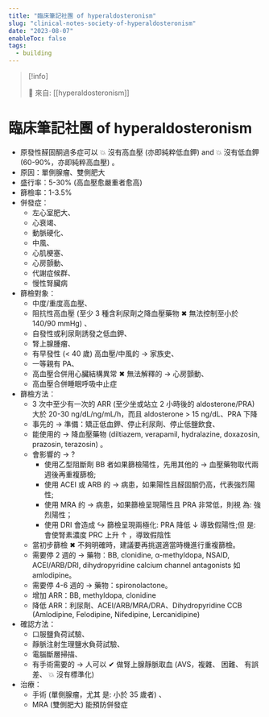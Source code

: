 ```yaml
---
title: "臨床筆記社團 of hyperaldosteronism"
slug: "clinical-notes-society-of-hyperaldosteronism"
date: "2023-08-07"
enableToc: false
tags:
  - building
---
```


> [!info]
>
> 🌱 來自: [[hyperaldosteronism]]

# 臨床筆記社團 of hyperaldosteronism

- 原發性醛固酮過多症可以 💥 沒有高血壓 (亦即純粹低血鉀) and 💥 沒有低血鉀 (60-90%，亦即純粹高血壓) 。
- 原因：單側腺瘤、雙側肥大
- 盛行率：5-30% (高血壓愈嚴重者愈高)
- 篩檢率：1-3.5%
- 併發症：
  - 左心室肥大、
  - 心衰竭、
  - 動脈硬化、
  - 中風、
  - 心肌梗塞、
  - 心房顫動、
  - 代謝症候群、
  - 慢性腎臟病
- 篩檢對象：
  - 中度/重度高血壓、
  - 阻抗性高血壓 (至少 3 種含利尿劑之降血壓藥物 ✖ 無法控制至小於 140/90 mmHg) 、
  - 自發性或利尿劑誘發之低血鉀、
  - 腎上腺腫瘤、
  - 有早發性 (< 40 歲) 高血壓/中風的 → 家族史、
  - 一等親有 PA、
  - 高血壓合併用心臟結構異常 ✖ 無法解釋的 → 心房顫動、
  - 高血壓合併睡眠呼吸中止症
- 篩檢方法：
  - 3 次中至少有一次的 ARR (至少坐或站立 2 小時後的 aldosterone/PRA) 大於 20-30 ng/dL/ng/mL/h，而且 aldosterone > 15 ng/dL、PRA 下降
  - 事先的 → 準備：矯正低血鉀、停止利尿劑、停止低鹽飲食、
  - 能使用的 → 降血壓藥物 (diltiazem, verapamil, hydralazine, doxazosin, prazosin, terazosin) 。
  - 會影響的 → ?
    - 使用乙型阻斷劑 BB 者如果篩檢陽性，先用其他的 → 血壓藥物取代兩週後再重複篩檢;
    - 使用 ACEI 或 ARB 的 → 病患，如果陽性且醛固酮仍高，代表強烈陽性;
    - 使用 MRA 的 → 病患，如果篩檢呈現陽性且 PRA 非常低，則視 為: 強烈陽性；
    - 使用 DRI 會造成 ↪ 篩檢呈現兩極化: PRA 降低 ↓ 導致假陽性;但 是: 會使腎素濃度 PRC 上升 ↑ ，導致假陰性
  - 當初步篩檢 ✖ 不夠明確時，建議要再挑選適當時機進行重複篩檢。
  - 需要停 2 週的 → 藥物：BB, clonidine, α-methyldopa, NSAID, ACEI/ARB/DRI, dihydropyridine calcium channel antagonists 如 amlodipine。
  - 需要停 4-6 週的 → 藥物：spironolactone。
  - 增加 ARR：BB, methyldopa, clonidine
  - 降低 ARR：利尿劑、ACEI/ARB/MRA/DRA、Dihydropyridine CCB (Amlodipine, Felodipine, Nifedipine, Lercanidipine)
- 確認方法：
  - 口服鹽負荷試驗、
  - 靜脈注射生理鹽水負荷試驗、
  - 電腦斷層掃描、
  - 有手術需要的 → 人可以 ✔ 做腎上腺靜脈取血 (AVS，複雜、 困難、 有誤差、 💥 沒有標準化)
- 治療：
  - 手術 (單側腺瘤，尤其 是: 小於 35 歲者) 、
  - MRA (雙側肥大) 能預防併發症
